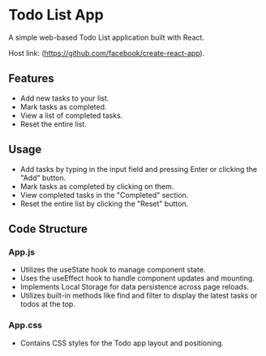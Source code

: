 

# Todo List App

A simple web-based Todo List application built with React.

Host link: (https://github.com/facebook/create-react-app).

## Features

- Add new tasks to your list.
- Mark tasks as completed.
- View a list of completed tasks.
- Reset the entire list.

## Usage

- Add tasks by typing in the input field and pressing Enter or clicking the "Add" button.
- Mark tasks as completed by clicking on them.
- View completed tasks in the "Completed" section.
- Reset the entire list by clicking the "Reset" button.

## Code Structure

### App.js

- Utilizes the useState hook to manage component state.
- Uses the useEffect hook to handle component updates and mounting.
- Implements Local Storage for data persistence across page reloads.
- Utilizes built-in methods like find and filter to display the latest tasks or todos at the top.

### App.css

- Contains CSS styles for the Todo app layout and positioning.
